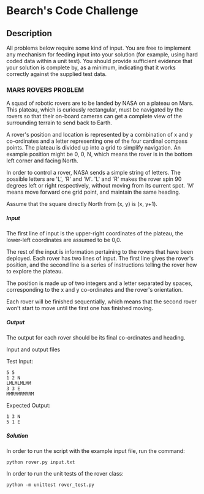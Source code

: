 # Bearch's Code Challenge

## Description

All problems below require some kind of input. You are free to implement
any mechanism for feeding input into your solution (for example, using
hard coded data within a unit test).  You should provide sufficient
evidence that your solution is complete by, as a minimum, indicating
that it works correctly against the supplied test data.

### MARS ROVERS PROBLEM

A squad of robotic rovers are to be landed by NASA on a plateau on Mars.
This plateau, which is curiously rectangular, must be navigated by the
rovers so that their on-board cameras can get a complete view of the
surrounding terrain to send back to Earth.

A rover's position and location is represented by a combination of x and
y co-ordinates and a letter representing one of the four cardinal
compass points. The plateau is divided up into a grid to simplify
navigation. An example position might be 0, 0, N, which means the rover
is in the bottom left corner and facing North.

In order to control a rover, NASA sends a simple string of letters. The
possible letters are 'L', 'R' and 'M'. 'L' and 'R' makes the rover spin
90 degrees left or right respectively, without moving from its current
spot.  'M' means move forward one grid point, and maintain the same
heading.

Assume that the square directly North from (x, y) is (x, y+1).

##### Input

The first line of input is the upper-right coordinates of the plateau,
the lower-left coordinates are assumed to be 0,0.

The rest of the input is information pertaining to the rovers that have
been deployed. Each rover has two lines of input. The first line gives
the rover's position, and the second line is a series of instructions
telling the rover how to explore the plateau.

The position is made up of two integers and a letter separated by
spaces, corresponding to the x and y co-ordinates and the rover's
orientation.


Each rover will be finished sequentially, which means that the second
rover won't start to move until the first one has finished moving.

##### Output

The output for each rover should be its final co-ordinates and heading.

Input and output files

Test Input:
```
5 5
1 2 N
LMLMLMLMM
3 3 E
MMRMMRMRRM
```
Expected Output:
```
1 3 N
5 1 E
```

##### Solution

In order to run the script with the example input file, run the command:

    python rover.py input.txt

In order to run the unit tests of the rover class:

    python -m unittest rover_test.py
